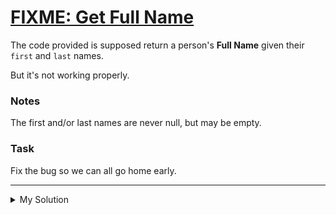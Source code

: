 # [FIXME: Get Full Name](https://www.codewars.com/kata/597c684822bc9388f600010f)

The code provided is supposed return a person's **Full Name** given their `first` and `last` names.

But it's not working properly.

### Notes

The first and/or last names are never null, but may be empty.

### Task

Fix the bug so we can all go home early.

---

<details><summary>My Solution</summary>

```js
class Dinglemouse {
  constructor(firstName, lastName) {
    this.firstName = firstName
    this.lastName = lastName
  }

  getFullName() {
    return (this.firstName + ' ' + this.lastName).trim()
  }
}
```

</details>

